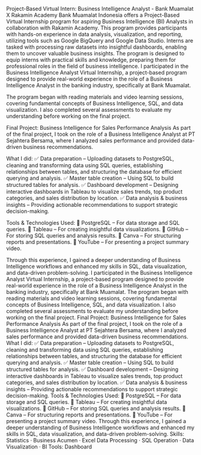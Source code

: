 Project-Based Virtual Intern: Business Intelligence Analyst - Bank Muamalat X Rakamin Academy
Bank Muamalat Indonesia offers a Project-Based Virtual Internship program for aspiring Business Intelligence (BI) Analysts in collaboration with Rakamin Academy. This program provides participants with hands-on experience in data analysis, visualization, and reporting, utilizing tools such as Google BigQuery and Google Data Studio. Interns are tasked with processing raw datasets into insightful dashboards, enabling them to uncover valuable business insights. The program is designed to equip interns with practical skills and knowledge, preparing them for professional roles in the field of business intelligence. 
I participated in the Business Intelligence Analyst Virtual Internship, a project-based program designed to provide real-world experience in the role of a Business Intelligence Analyst in the banking industry, specifically at Bank Muamalat.

The program began with reading materials and video learning sessions, covering fundamental concepts of Business Intelligence, SQL, and data visualization. I also completed several assessments to evaluate my understanding before working on the final project.

Final Project: Business Intelligence for Sales Performance Analysis
As part of the final project, I took on the role of a Business Intelligence Analyst at PT Sejahtera Bersama, where I analyzed sales performance and provided data-driven business recommendations.

What I did:
✅ Data preparation – Uploading datasets to PostgreSQL, cleaning and transforming data using SQL queries, establishing relationships between tables, and structuring the database for efficient querying and analysis.
✅ Master table creation – Using SQL to build structured tables for analysis.
✅ Dashboard development – Designing interactive dashboards in Tableau to visualize sales trends, top product categories, and sales distribution by location.
✅ Data analysis & business insights – Providing actionable recommendations to support strategic decision-making.

Tools & Technologies Used:
🔹 PostgreSQL – For data storage and SQL queries.
🔹 Tableau – For creating insightful data visualizations.
🔹 GitHub – For storing SQL queries and analysis results.
🔹 Canva – For structuring reports and presentations.
🔹 YouTube – For presenting a project summary video.

Through this experience, I gained a deeper understanding of Business Intelligence workflows and enhanced my skills in SQL, data visualization, and data-driven problem-solving.
I participated in the Business Intelligence Analyst Virtual Internship, a project-based program designed to provide real-world experience in the role of a Business Intelligence Analyst in the banking industry, specifically at Bank Muamalat. The program began with reading materials and video learning sessions, covering fundamental concepts of Business Intelligence, SQL, and data visualization. I also completed several assessments to evaluate my understanding before working on the final project. Final Project: Business Intelligence for Sales Performance Analysis As part of the final project, I took on the role of a Business Intelligence Analyst at PT Sejahtera Bersama, where I analyzed sales performance and provided data-driven business recommendations. What I did: ✅ Data preparation – Uploading datasets to PostgreSQL, cleaning and transforming data using SQL queries, establishing relationships between tables, and structuring the database for efficient querying and analysis. ✅ Master table creation – Using SQL to build structured tables for analysis. ✅ Dashboard development – Designing interactive dashboards in Tableau to visualize sales trends, top product categories, and sales distribution by location. ✅ Data analysis & business insights – Providing actionable recommendations to support strategic decision-making. Tools & Technologies Used: 🔹 PostgreSQL – For data storage and SQL queries. 🔹 Tableau – For creating insightful data visualizations. 🔹 GitHub – For storing SQL queries and analysis results. 🔹 Canva – For structuring reports and presentations. 🔹 YouTube – For presenting a project summary video. Through this experience, I gained a deeper understanding of Business Intelligence workflows and enhanced my skills in SQL, data visualization, and data-driven problem-solving.
Skills: Statistics · Business Acumen · Excel Data Processing · SQL Operation · Data Visualization · BI Tools: Dashboard
